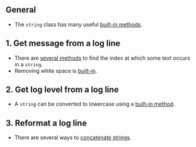 ## General

- The `string` class has many useful [built-in methods][methods].

## 1. Get message from a log line

- There are [several methods][index-of] to find the index at which some text occurs in a `string`.
- Removing white space is [built-in][trim].

## 2. Get log level from a log line

- A `string` can be converted to lowercase using a [built-in method][to-lower].

## 3. Reformat a log line

- There are several ways to [concatenate strings][string_concatenation].

[methods]: https://docs.microsoft.com/en-us/dotnet/api/system.string?view=netcore-3.1#methods
[index-of]: https://docs.microsoft.com/en-us/dotnet/api/system.string.indexof?view=netcore-3.1
[trim]: https://docs.microsoft.com/en-us/dotnet/api/system.string.trim?view=netcore-3.1
[to-lower]: https://docs.microsoft.com/en-us/dotnet/api/system.string.tolower?view=netcore-3.1
[string_concatenation]: https://exercism.github.io/v3/#/languages/fsharp/docs/string_concatenation
